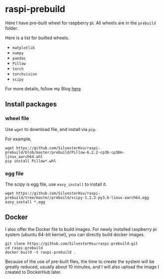 # raspi-prebuild
Here I have pre-built wheel for raspberry pi. All wheels are in the `prebuild` folder.

Here is a list for builted wheels.
* `matplotlib`
* `numpy`
* `pandas`
* `Pillow`
* `torch`
* `torchvision`
* `scipy`


For more details, follow my Blog [here](https://medium.com/@live459745355/how-do-i-successfully-install-pytorch-numpy-pandas-and-scipy-on-raspberry-pi-4-3b9b0fd739a2)
## Install packages
### wheel file
Use `wget` to download file, and install via `pip`.

For example,
```
wget https://github.com/SilvesterHsu/raspi-prebuild/blob/master/prebuild/Pillow-6.2.2-cp36-cp36m-linux_aarch64.whl
pip install Pillow*.whl
```
### egg file
The scipy is egg file, use `easy_install` to install it.
```
wget https://github.com/SilvesterHsu/raspi-prebuild/tree/master/prebuild/scipy-1.2.3-py3.6-linux-aarch64.egg
easy_install *.egg
```
## Docker
I also offer the Docker file to build images. For newly installed raspberry pi system (ubuntu 64-bit kernel), you can directly build docker images.
```Docker
git clone https://github.com/SilvesterHsu/raspi-prebuild.git
cd raspi-prebuild
docker build -t raspi-prebuild .
```
Because of the use of pre-built files, the time to create the system will be greatly reduced, usually about 10 minutes, and I will also upload the image I created to DockerHub later.
